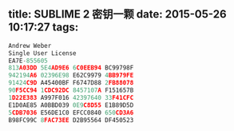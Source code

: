 title: SUBLIME 2 密钥一颗
date: 2015-05-26 10:17:27
tags:
---
```c++
Andrew Weber 
Single User License 
EA7E-855605 
813A03DD 5E4AD9E6 6C0EEB94 BC99798F 
942194A6 02396E98 E62C9979 4BB979FE 
91424C9D A45400BF F6747D88 2FB88078 
90F5CC94 1CDC92DC 8457107A F151657B 
1D22E383 A997F016 42397640 33F41CFC 
E1D0AE85 A0BBD039 0E9C8D55 E1B89D5D 
5CDB7036 E56DE1C0 EFCC0840 650CD3A6 
B98FC99C 8FAC73EE D2B95564 DF450523
```